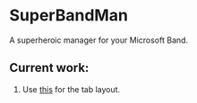 # SuperBandMan

A superheroic manager for your Microsoft Band.

## Current work:

1. Use [this](http://stackoverflow.com/questions/24473213/action-bar-navigation-modes-are-deprecated-in-android-l) for the tab layout.